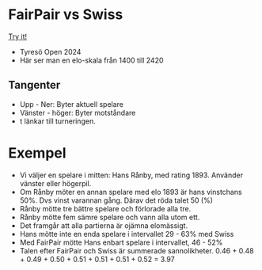 # FairPair vs Swiss

[Try it!](https://christernilsson.github.io/2025/021-FairPair-vs-Swiss/index.html)

* Tyresö Open 2024
* Här ser man en elo-skala från 1400 till 2420

## Tangenter

* Upp - Ner: Byter aktuell spelare
* Vänster - höger: Byter motståndare
* t länkar till turneringen.

# Exempel

* Vi väljer en spelare i mitten: Hans Rånby, med rating 1893. Använder vänster eller högerpil.
* Om Rånby möter en annan spelare med elo 1893 är hans vinstchans 50%. Dvs vinst varannan gång. Därav det röda talet 50 (%)
* Rånby mötte tre bättre spelare och förlorade alla tre.
* Rånby mötte fem sämre spelare och vann alla utom ett.
* Det framgår att alla partierna är ojämna elomässigt.
* Hans mötte inte en enda spelare i intervallet 29 - 63% med Swiss
* Med FairPair mötte Hans enbart spelare i intervallet, 46 - 52%
* Talen efter FairPair och Swiss är summerade sannolikheter. 0.46 + 0.48 + 0.49 + 0.50 + 0.51 + 0.51 + 0.51 + 0.52 = 3.97